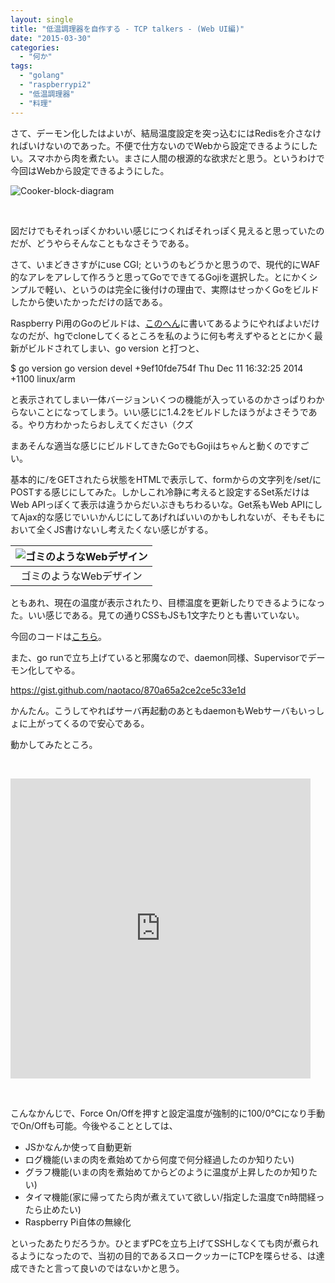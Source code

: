 ```yaml
---
layout: single
title: "低温調理器を自作する - TCP talkers - (Web UI編)"
date: "2015-03-30"
categories: 
  - "何か"
tags: 
  - "golang"
  - "raspberrypi2"
  - "低温調理器"
  - "料理"
---
```


さて、デーモン化したはよいが、結局温度設定を突っ込むにはRedisを介さなければいけないのであった。不便で仕方ないのでWebから設定できるようにしたい。スマホから肉を煮たい。まさに人間の根源的な欲求だと思う。というわけで今回はWebから設定できるようにした。

![Cooker-block-diagram](https://blog.naotaco.com/assets/images/posts/2015/03/Cooker-block-diagram1-1024x547.png)

 

図だけでもそれっぽくかわいい感じにつくればそれっぽく見えると思っていたのだが、どうやらそんなこともなさそうである。

さて、いまどきさすがにuse CGI; というのもどうかと思うので、現代的にWAF的なアレをアレして作ろうと思ってGoでできてるGojiを選択した。とにかくシンプルで軽い、というのは完全に後付けの理由で、実際はせっかくGoをビルドしたから使いたかっただけの話である。

Raspberry Pi用のGoのビルドは、[このへん](http://dave.cheney.net/2012/09/25/installing-go-on-the-raspberry-pi)に書いてあるようにやればよいだけなのだが、hgでcloneしてくるところを私のように何も考えずやるととにかく最新がビルドされてしまい、go version と打つと、

$ go version
go version devel +9ef10fde754f Thu Dec 11 16:32:25 2014 +1100 linux/arm

と表示されてしまい一体バージョンいくつの機能が入っているのかさっぱりわからないことになってしまう。いい感じに1.4.2をビルドしたほうがよさそうである。やり方わかったらおしえてください（クズ

まあそんな適当な感じにビルドしてきたGoでもGojiはちゃんと動くのですごい。

基本的に/をGETされたら状態をHTMLで表示して、formからの文字列を/set/にPOSTする感じにしてみた。しかしこれ冷静に考えると設定するSet系だけはWeb APIっぽくて表示は違うからだいぶきもちわるいな。Get系もWeb APIにしてAjax的な感じでいいかんじにしてあげればいいのかもしれないが、そもそもにおいて全くJS書けないし考えたくない感じがする。

| ![ゴミのようなWebデザイン](https://blog.naotaco.com/assets/images/posts/2015/03/cookercooker-front.png) |
|:--:|
|  ゴミのようなWebデザイン |

ともあれ、現在の温度が表示されたり、目標温度を更新したりできるようになった。いい感じである。見ての通りCSSもJSも1文字たりとも書いていない。

今回のコードは[こちら](https://github.com/naotaco/cooker-front)。

また、go runで立ち上げていると邪魔なので、daemon同様、Supervisorでデーモン化してやる。

https://gist.github.com/naotaco/870a65a2ce2ce5c33e1d

かんたん。こうしてやればサーバ再起動のあともdaemonもWebサーバもいっしょに上がってくるので安心である。

動かしてみたところ。

 

<iframe src="https://vine.co/v/OLuW9qEpmp3/embed/simple" width="480" height="480" frameborder="0"></iframe>

<script src="https://platform.vine.co/static/scripts/embed.js"></script>

 

こんなかんじで、Force On/Offを押すと設定温度が強制的に100/0℃になり手動でOn/Offも可能。今後やることとしては、

- JSかなんか使って自動更新
- ログ機能(いまの肉を煮始めてから何度で何分経過したのか知りたい)
- グラフ機能(いまの肉を煮始めてからどのように温度が上昇したのか知りたい)
- タイマ機能(家に帰ってたら肉が煮えていて欲しい/指定した温度でn時間経ったら止めたい)
- Raspberry Pi自体の無線化

といったあたりだろうか。ひとまずPCを立ち上げてSSHしなくても肉が煮られるようになったので、当初の目的であるスロークッカーにTCPを喋らせる、は達成できたと言って良いのではないかと思う。
